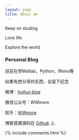 ```yaml
---
layout: page
title: About me
---
```



<p>
Keep on studing
<p>
Love life
<p>
Explore the world

<p>

<h3> Personal Blog </h3>  

<p>
目前在学Matlab，Python，Rhino等
<p>
如果有想分享的东西，会留下纪念
<p>
微博：<a target="_blank" href='https://weibo.com/u/2078014897/home?wvr=5'>huihui-blue</a>
<p>
微信公众号：WWmore
<p>
知乎：<a target="_blank" href='https://www.zhihu.com/people/wang-hui-hui-31-75/activities'>WWmore</a>
<p>

博客搭建源码在 <a target="_blank" href='https://github.com/leopardpan/leopardpan.github.io/'>Github</a> 上.

<p>

<p>

<p>


{% include comments.html %}
